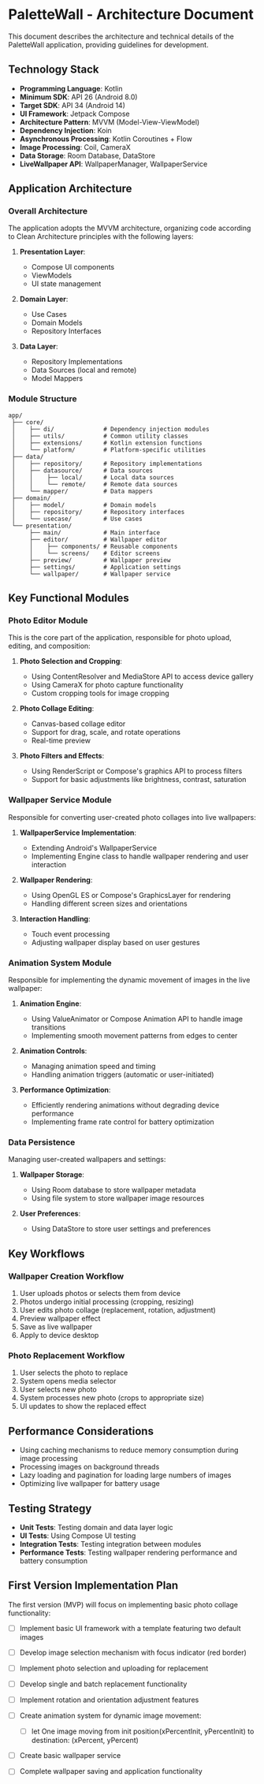 # PaletteWall - Architecture Document

This document describes the architecture and technical details of the PaletteWall application, providing guidelines for development.

## Technology Stack

- **Programming Language**: Kotlin
- **Minimum SDK**: API 26 (Android 8.0)
- **Target SDK**: API 34 (Android 14)
- **UI Framework**: Jetpack Compose
- **Architecture Pattern**: MVVM (Model-View-ViewModel)
- **Dependency Injection**: Koin
- **Asynchronous Processing**: Kotlin Coroutines + Flow
- **Image Processing**: Coil, CameraX
- **Data Storage**: Room Database, DataStore
- **LiveWallpaper API**: WallpaperManager, WallpaperService

## Application Architecture

### Overall Architecture

The application adopts the MVVM architecture, organizing code according to Clean Architecture principles with the following layers:

1. **Presentation Layer**:

   - Compose UI components
   - ViewModels
   - UI state management

2. **Domain Layer**:

   - Use Cases
   - Domain Models
   - Repository Interfaces

3. **Data Layer**:
   - Repository Implementations
   - Data Sources (local and remote)
   - Model Mappers

### Module Structure

```
app/
 ├── core/
 │    ├── di/              # Dependency injection modules
 │    ├── utils/           # Common utility classes
 │    ├── extensions/      # Kotlin extension functions
 │    └── platform/        # Platform-specific utilities
 ├── data/
 │    ├── repository/      # Repository implementations
 │    ├── datasource/      # Data sources
 │    │    ├── local/      # Local data sources
 │    │    └── remote/     # Remote data sources
 │    └── mapper/          # Data mappers
 ├── domain/
 │    ├── model/           # Domain models
 │    ├── repository/      # Repository interfaces
 │    └── usecase/         # Use cases
 └── presentation/
      ├── main/            # Main interface
      ├── editor/          # Wallpaper editor
      │    ├── components/ # Reusable components
      │    └── screens/    # Editor screens
      ├── preview/         # Wallpaper preview
      ├── settings/        # Application settings
      └── wallpaper/       # Wallpaper service
```

## Key Functional Modules

### Photo Editor Module

This is the core part of the application, responsible for photo upload, editing, and composition:

1. **Photo Selection and Cropping**:

   - Using ContentResolver and MediaStore API to access device gallery
   - Using CameraX for photo capture functionality
   - Custom cropping tools for image cropping

2. **Photo Collage Editing**:

   - Canvas-based collage editor
   - Support for drag, scale, and rotate operations
   - Real-time preview

3. **Photo Filters and Effects**:
   - Using RenderScript or Compose's graphics API to process filters
   - Support for basic adjustments like brightness, contrast, saturation

### Wallpaper Service Module

Responsible for converting user-created photo collages into live wallpapers:

1. **WallpaperService Implementation**:

   - Extending Android's WallpaperService
   - Implementing Engine class to handle wallpaper rendering and user interaction

2. **Wallpaper Rendering**:

   - Using OpenGL ES or Compose's GraphicsLayer for rendering
   - Handling different screen sizes and orientations

3. **Interaction Handling**:
   - Touch event processing
   - Adjusting wallpaper display based on user gestures

### Animation System Module

Responsible for implementing the dynamic movement of images in the live wallpaper:

1. **Animation Engine**:

   - Using ValueAnimator or Compose Animation API to handle image transitions
   - Implementing smooth movement patterns from edges to center

2. **Animation Controls**:

   - Managing animation speed and timing
   - Handling animation triggers (automatic or user-initiated)

3. **Performance Optimization**:
   - Efficiently rendering animations without degrading device performance
   - Implementing frame rate control for battery optimization

### Data Persistence

Managing user-created wallpapers and settings:

1. **Wallpaper Storage**:

   - Using Room database to store wallpaper metadata
   - Using file system to store wallpaper image resources

2. **User Preferences**:
   - Using DataStore to store user settings and preferences

## Key Workflows

### Wallpaper Creation Workflow

1. User uploads photos or selects them from device
2. Photos undergo initial processing (cropping, resizing)
3. User edits photo collage (replacement, rotation, adjustment)
4. Preview wallpaper effect
5. Save as live wallpaper
6. Apply to device desktop

### Photo Replacement Workflow

1. User selects the photo to replace
2. System opens media selector
3. User selects new photo
4. System processes new photo (crops to appropriate size)
5. UI updates to show the replaced effect

## Performance Considerations

- Using caching mechanisms to reduce memory consumption during image processing
- Processing images on background threads
- Lazy loading and pagination for loading large numbers of images
- Optimizing live wallpaper for battery usage

## Testing Strategy

- **Unit Tests**: Testing domain and data layer logic
- **UI Tests**: Using Compose UI testing
- **Integration Tests**: Testing integration between modules
- **Performance Tests**: Testing wallpaper rendering performance and battery consumption

## First Version Implementation Plan

The first version (MVP) will focus on implementing basic photo collage functionality:

- [ ] Implement basic UI framework with a template featuring two default images
- [ ] Develop image selection mechanism with focus indicator (red border)
- [ ] Implement photo selection and uploading for replacement
- [ ] Develop single and batch replacement functionality
- [ ] Implement rotation and orientation adjustment features
- [ ] Create animation system for dynamic image movement:

  - [ ] let One image moving from init position(xPercentInit, yPercentInit) to destination: (xPercent, yPercent)

- [ ] Create basic wallpaper service
- [ ] Complete wallpaper saving and application functionality
